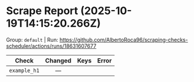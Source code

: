 # Scrape Report (2025-10-19T14:15:20.266Z)

Group: `default`  |  Run: https://github.com/AlbertoRoca96/scraping-checks-scheduler/actions/runs/18631607677

| Check | Changed | Keys | Error |
|---|:---:|:--|:--|
| `example_h1` | — |  |  |
